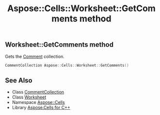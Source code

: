 ﻿---
title: Aspose::Cells::Worksheet::GetComments method
linktitle: GetComments
second_title: Aspose.Cells for C++ API Reference
description: 'Aspose::Cells::Worksheet::GetComments method. Gets the Comment collection in C++.'
type: docs
weight: 7100
url: /cpp/aspose.cells/worksheet/getcomments/
---
## Worksheet::GetComments method


Gets the [Comment](../../comment/) collection.

```cpp
CommentCollection Aspose::Cells::Worksheet::GetComments()
```

## See Also

* Class [CommentCollection](../../commentcollection/)
* Class [Worksheet](../)
* Namespace [Aspose::Cells](../../)
* Library [Aspose.Cells for C++](../../../)
